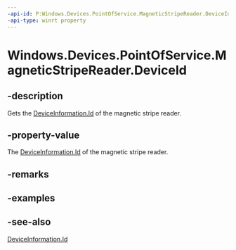 ----api-id: P:Windows.Devices.PointOfService.MagneticStripeReader.DeviceId
-api-type: winrt property
---<!-- Property syntaxpublic string DeviceId { get; }--># Windows.Devices.PointOfService.MagneticStripeReader.DeviceId## -descriptionGets the [DeviceInformation.Id](../windows.devices.enumeration/deviceinformation_id.md) of the magnetic stripe reader.## -property-valueThe [DeviceInformation.Id](../windows.devices.enumeration/deviceinformation_id.md) of the magnetic stripe reader.## -remarks## -examples## -see-also[DeviceInformation.Id](../windows.devices.enumeration/deviceinformation_id.md)